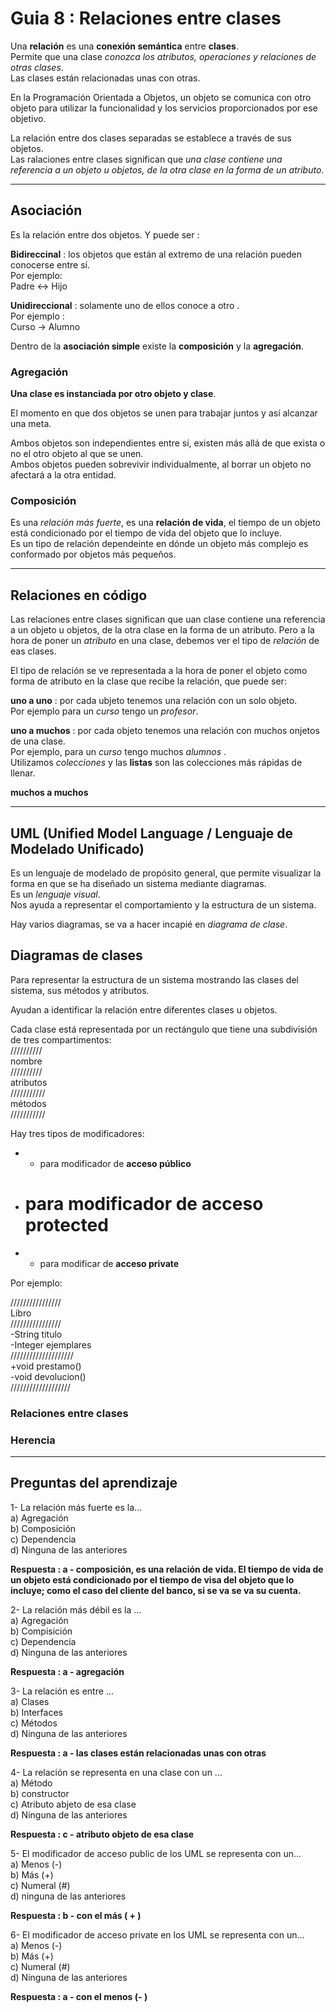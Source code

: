 # Guia 8 : Relaciones entre clases

Una **relación**  es una **conexión semántica** entre **clases**.<br>
Permite que una clase *conozca los atributos, operaciones y relaciones de otras clases*. <br>
Las clases están relacionadas unas con otras. <br>

En la Programación Orientada a Objetos, un objeto se comunica con otro objeto para utilizar la funcionalidad y los servicios proporcionados por ese objetivo. <br>

La relación entre dos clases separadas se establece a través de sus objetos. <br>
Las ralaciones entre clases significan que *una clase contiene una referencia a un objeto u objetos, de la otra clase en la forma de un atributo*. <br>

---

## Asociación

Es la relación entre dos objetos.  Y puede ser : <br>

**Bidireccinal** : los objetos que están al extremo de una relación pueden conocerse entre sí.<br>
Por ejemplo: <br>
Padre <-> Hijo <br>

**Unidireccional** : solamente uno de ellos conoce a otro .<br>
Por ejemplo : <br>
Curso -> Alumno <br>

Dentro de la **asociación simple** existe la **composición** y la **agregación**. <br>

### Agregación

**Una clase es instanciada por otro objeto y clase**. <br>

El momento en que dos objetos se unen para trabajar juntos y así alcanzar una meta. <br>

Ambos objetos son independientes entre sí, existen más allá de que exista o no el otro objeto al que se unen.<br>
Ambos objetos pueden sobrevivir individualmente, al borrar un objeto no afectará a la otra entidad. <br>

### Composición

Es una *relación más fuerte*, es una **relación de vida**, el tiempo de un objeto está condicionado por el tiempo de vida del objeto que lo incluye. <br>
Es un tipo de relación dependeinte en dónde un objeto más complejo es conformado por objetos más pequeños. <br>

---

## Relaciones en código

Las relaciones entre clases significan que uan clase contiene una referencia a un objeto u objetos, de la otra clase en la forma de un atributo. Pero a la hora de poner un *atributo* en una clase, debemos ver el tipo de *relación* de eas clases.<br>

El tipo de relación se ve representada a la hora de poner el objeto como forma de atributo en la clase que recibe la relación, que puede ser: <br>

**uno a uno** : por cada ubjeto tenemos una relación con un solo objeto.<br>
Por ejemplo para un *curso* tengo un *profesor*.<br>

**uno a muchos** : por cada objeto tenemos una relación con muchos onjetos de una clase. <br>
Por ejemplo, para un *curso* tengo muchos *alumnos* . <br>
Utilizamos *colecciones* y las **listas** son las colecciones más rápidas de llenar. <br>

**muchos a muchos** <br>

---

## UML (Unified Model Language / Lenguaje de Modelado Unificado)

Es un lenguaje de modelado de propósito general, que permite visualizar la forma en que se ha diseñado un sistema mediante diagramas. <br>
Es un *lenguaje visual*. <br>
Nos ayuda a representar el comportamiento y la estructura de un sistema. <br>

Hay varios diagramas, se va a hacer incapié en *diagrama de clase*.<br>

## Diagramas de clases

Para representar la estructura de un sistema mostrando las clases del sistema, sus métodos y atributos. <br>

Ayudan a identificar la relación entre diferentes clases u objetos. <br>

Cada clase está representada por un rectángulo que tiene  una subdivisión de tres compartimentos: <br>
////////// <br>
nombre <br>
////////// <br>
atributos <br>
/////////// <br>
métodos<br>
/////////// <br>

Hay tres tipos de modificadores: <br>
   * + para modificador de **acceso público**
   * # para modificador de **acceso protected**
   * - para modificar de **acceso private**

Por ejemplo: <br>

////////////////<br>
Libro<br>
////////////////<br>
-String titulo <br>
-Integer ejemplares<br>
//////////////////// <br>
+void prestamo() <br>
-void devolucion() <br>
/////////////////// <br>

### Relaciones entre clases

### Herencia

---

## Preguntas del aprendizaje

1- La relación más fuerte es la... <br>
a) Agregación <br>
b) Composición <br>
c) Dependencia <br>
d) Ninguna de las anteriores <br>

**Respuesta : a - composición, es una relación de vida. El tiempo de vida de un objeto está condicionado por el tiempo de visa del objeto que lo incluye; como el caso del cliente del banco, si se va se va su cuenta.** <br>

2- La relación más débil es la ...<br>
a) Agregación <br>
b) Compisición <br>
c) Dependencia <br>
d) Ninguna de las anteriores <br>

**Respuesta : a - agregación**<br>

3- La relación es entre ...<br>
a) Clases<br>
b) Interfaces<br>
c) Métodos <br>
d) Ninguna de las anteriores <br>

**Respuesta : a - las clases están relacionadas unas con otras**<br>

4- La relación se representa en una clase con un ...<br>
a) Método <br>
b) constructor <br>
c) Atributo abjeto de esa clase <br>
d) Ninguna de las anteriores <br>

**Respuesta : c - atributo objeto de esa clase** <br>

5- El modificador de acceso public de los UML se representa con  un...<br>
a) Menos (-) <br>
b) Más (+)<br>
c) Numeral (#)<br>
d) ninguna de las anteriores <br>

**Respuesta : b - con el más ( + )**

6- El modificador de acceso private en los UML se representa con un...<br>
a) Menos (-)<br>
b) Más (+)<br>
c) Numeral (#) <br>
d) Ninguna de las anteriores <br>

**Respuesta : a - con el menos (- )**<br>
